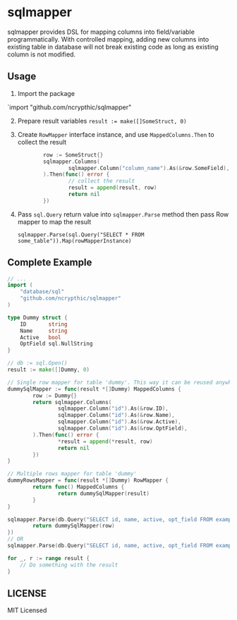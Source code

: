 sqlmapper
=========

sqlmapper provides DSL for mapping columns into field/variable programmatically.
With controlled mapping, adding new columns into existing table in database
will not break existing code as long as existing column is not modified.

Usage
-----

1. Import the package

`import "github.com/ncrypthic/sqlmapper"

2. Prepare result variables `result := make([]SomeStruct, 0)`

3. Create `RowMapper` interface instance, and use `MappedColumns.Then` to
   collect the result
   ```go
           row := SomeStruct{}
           sqlmapper.Columns(
                   sqlmapper.Column("column_name").As(&row.SomeField),
           ).Then(func() error {
                   // collect the result
                   result = append(result, row)
                   return nil
           })
   ```

4. Pass `sql.Query` return value into `sqlmapper.Parse` method then
   pass Row mapper to map the result
   ```
   sqlmapper.Parse(sql.Query("SELECT * FROM some_table")).Map(rowMapperInstance)
   ```

Complete Example
----------------

```go
// ...
import (
    "database/sql"
    "github.com/ncrypthic/sqlmapper"
)

type Dummy struct {
    ID       string
    Name     string
    Active   bool
    OptField sql.NullString
}

// db := sql.Open()
result := make([]Dummy, 0)

// Single row mapper for table 'dummy'. This way it can be reused anywhere
dummySqlMapper := func(result *[]Dummy) MappedColumns {
        row := Dummy{}
        return sqlmapper.Columns(
                sqlmapper.Column("id").As(&row.ID),
                sqlmapper.Column("id").As(&row.Name),
                sqlmapper.Column("id").As(&row.Active),
                sqlmapper.Column("id").As(&row.OptField),
        ).Then(func() error {
                *result = append(*result, row)
                return nil
        })
}

// Multiple rows mapper for table 'dummy'
dummyRowsMapper = func(result *[]Dummy) RowMapper {
        return func() MappedColumns {
                return dummySqlMapper(result)
        }
}

sqlmapper.Parse(db.Query("SELECT id, name, active, opt_field FROM example")).Map(func() MappedColumns {
        return dummySqlMapper(row)
})
// OR
sqlmapper.Parse(db.Query("SELECT id, name, active, opt_field FROM example")).Map(dummyRowsMapper(result))

for _, r := range result {
    // Do something with the result
}
```

LICENSE
-------

MIT Licensed
